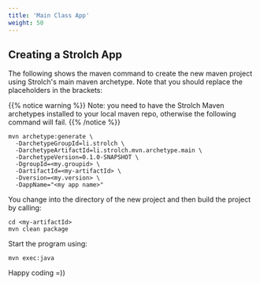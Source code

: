 ```yaml
---
title: 'Main Class App'
weight: 50
---
```


## Creating a Strolch App

The following shows the maven command to create the new maven project using Strolch's main maven archetype. Note that
you should replace the placeholders in the brackets:

{{% notice warning %}}
Note: you need to have the Strolch Maven archetypes installed to your local maven repo, otherwise the
following command will fail.
{{% /notice %}}

```shell
mvn archetype:generate \
  -DarchetypeGroupId=li.strolch \
  -DarchetypeArtifactId=li.strolch.mvn.archetype.main \
  -DarchetypeVersion=0.1.0-SNAPSHOT \
  -DgroupId=<my.groupid> \
  -DartifactId=<my-artifactId> \
  -Dversion=<my.version> \
  -DappName="<my app name>"
```

You change into the directory of the new project and then build the project by calling:

```shell
cd <my-artifactId>
mvn clean package
```

Start the program using:

```shell
mvn exec:java
```

Happy coding =))

